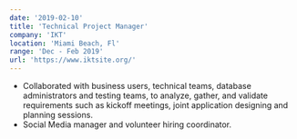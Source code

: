 ```yaml
---
date: '2019-02-10'
title: 'Technical Project Manager'
company: 'IKT'
location: 'Miami Beach, Fl'
range: 'Dec - Feb 2019'
url: 'https://www.iktsite.org/'
---
```


- Collaborated with business users, technical teams, database administrators and testing teams, to analyze, gather, and validate requirements such as kickoff meetings, joint application designing and planning sessions. 
- Social Media manager and volunteer hiring coordinator.
